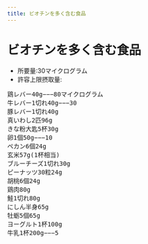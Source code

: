 ```yaml
---
title: ビオチンを多く含む食品
---
```


# ビオチンを多く含む食品

- 所要量:30マイクログラム
- 許容上限摂取量:

<PRE>
鶏レバー40g−−−80マイクログラム
牛レバー1切れ40g−−−30
豚レバー1切れ40g
真いわし2匹96g
きな粉大匙5杯30g
卵1個50g−−−10
ペカン6個24g
玄米57g(1杯相当)
ブルーチーズ1切れ30g
ピーナッツ30粒24g
胡桃6個24g
鶏肉80g
鮭1切れ80g
にしん半身65g
牡蛎5個65g
ヨーグルト1杯100g
牛乳1杯200g−−−5
</PRE>
